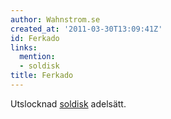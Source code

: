 ```yaml
---
author: Wahnstrom.se
created_at: '2011-03-30T13:09:41Z'
id: Ferkado
links:
  mention:
  - soldisk
title: Ferkado
---
```


Utslocknad [soldisk] adelsätt.

  [soldisk]: soldisk